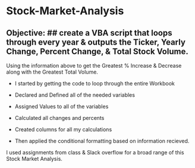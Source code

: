 # Stock-Market-Analysis #
## Objective: ## create a VBA script that loops through every year & outputs the Ticker, Yearly Change, Percent Change, & Total Stock Volume. 
Using the information above to get the Greatest % Increase & Decrease along with the Greatest Total Volume.

* I started by getting the code to loop through the entire Workbook

* Declared and Defined all of the needed variables

* Assigned Values to all of the variables

* Calculated all changes and percents

* Created columns for all my calculations

* Then applied the conditional formatting based on information recieved.

I used assignments from class & Slack overflow for a broad range of this Stock Market Analysis.
